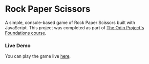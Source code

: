 # Rock Paper Scissors

A simple, console-based game of Rock Paper Scissors built with JavaScript. This project was completed as part of [The Odin Project's Foundations course](https://www.theodinproject.com/lessons/foundations-rock-paper-scissors).

### Live Demo

You can play the game live [here](https://ar1ze.github.io/odin-rock-paper-scissors/).